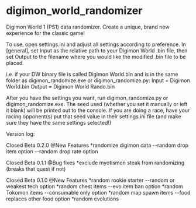 # digimon_world_randomizer
Digimon World 1 (PS1) data randomizer.  Create a unique, brand new experience for the classic game!

To use, open settings.ini and adjust all settings according to preference.  In [general], set Input as the relative path to your Digimon World .bin file, then set Output to the filename where you would like the modified .bin file to be placed.

i.e. if your DW binary file is called Digimon World.bin and is in the same folder as digimon_randomize.exe or digimon_randomize.py:
Input = Digimon World.bin
Output = Digimon World Rando.bin

After you have the settings you want, run digimon_randomize.py or digimon_randomize.exe.  The seed used (whether you set it manually or left it blank) will be printed out to the console.
If you are doing a race, have your racing opponent(s) put that seed value in their settings.ini file (and make sure they have the same settings selected!)




Version log:

Closed Beta 0.2.0
@New Features
    *randomize digimon data
        --random drop item option
        --random drop rate option

Closed Beta 0.1.1
@Bug fixes
    *exclude myotismon steak from randomizing (breaks that quest if not)

Closed Beta 0.1.0
@New Features
    *random rookie starter
        --random or weakest tech option
    *random chest items
        --evo item ban option
    *random Tokomon items
        --consumable only option
    *random map spawn items
        --food replaces other food option
    *random evolutions